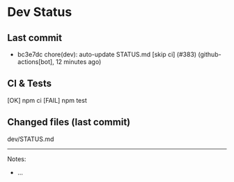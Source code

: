 # Dev Status

## Last commit
- bc3e7dc chore(dev): auto-update STATUS.md [skip ci] (#383) (github-actions[bot], 12 minutes ago)
## CI & Tests
[OK] npm ci
[FAIL] npm test

## Changed files (last commit)
dev/STATUS.md

---
Notes:
- ...
